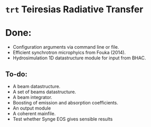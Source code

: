 # `trt` Teiresias Radiative Transfer

# Done:
- Configuration arguments via command line or file.
- Efficient synchrotron microphyics from Fouka (2014).
- Hydrosimulation 1D datastructure module for input from BHAC.

## To-do:
- A beam datastructure.
- A set of beams datastructure.
- A beam integrator.
- Boosting of emission and absorption coefficients.
- An output module
- A coherent mainfile.
- Test whether Synge EOS gives sensible results